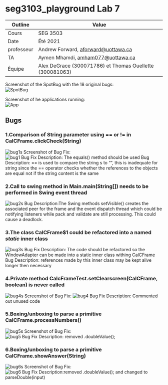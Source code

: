 # seg3103_playground Lab 7

| Outline | Value |
| --- | --- |
| Cours | SEG 3503 |
| Date | Été 2021 |
| professeur | Andrew Forward, aforward@uottawa.ca |
| TA | Aymen Mhamdi, amham077@uottawa.ca |
| Équipe | Alex DeGrace (300071786) et Thomas Ouellette (300081063) |


Screenshot of the SpotBug with the 18 original bugs:<br />
![SpotBug](screenshots/SpotBugs.PNG)

Screenshot of he applications running: <br />
![App](screenshots/apprunning.PNG)


## Bugs
### 1.Comparison of String parameter using == or != in CalCFrame.clickCheck(String) <br />
![bug1s](screenshots/bug1s.PNG)
Screenshot of Bug Fix:<br />
![bug1](screenshots/bug1.PNG)
Bug Fix Description: The equals() method should be used
Bug Description: == is used to compare the string s to “”, this is inadequate for string since the == operator checks whether the references to the objects are equal not if the string content is the same

### 2.Call to swing method in Main.main(String[]) needs to be performed in Swing event thread <br />
![bug2s](screenshots/bug2s.PNG)
Bug Description:The Swing methods setVisible() creates the associated peer for the frame and the event dispatch thread which could be notifying listeners while pack and validate are still processing. This could cause a deadlock.

### 3.The class CalCFrame$1 could be refactored into a named _static_ inner class <br />
![bug3s](screenshots/bug3s.PNG)
Bug Fix Description: The code should be refactored so the WindowAdapter can be made into a static inner class withing CalCFrame
Bug Description: references made by this inner class may be kept alive longer then necessary

### 4.Private method CalcFrameTest.setClearscreen(CalCFrame, boolean) is never called <br />
![bug4s](screenshots/bug4s.PNG)
Screenshot of Bug Fix:
![bug4](screenshots/bug4.PNG)
Bug Fix Description: Commented out unused code

### 5.Boxing/unboxing to parse a primitive CalCFrame.processNumbers() <br />
![bug5s](screenshots/bug5s.PNG)
Screenshot of Bug Fix: <br />
![bug5](screenshots/bug5.PNG)
Bug Fix Description: removed .doubleValue();


### 6.Boxing/unboxing to parse a primitive CalCFrame.showAnswer(String) <br />
![bug6s](screenshots/bug6s.PNG)
Screenshot of Bug Fix: <br />
![bug6](screenshots/bug6.PNG)
Bug Fix Description:removed .doubleValue(); and changed to parseDouble(input)

